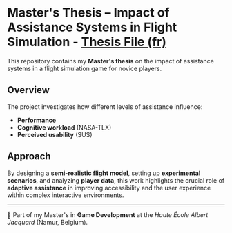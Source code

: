 # Master's Thesis – Impact of Assistance Systems in Flight Simulation - [Thesis File (fr)](https://github.com/TheMakness/FlightSimulation/blob/main/Memoire_LallementDamian.pdf)

This repository contains my **Master's thesis** on the impact of assistance systems in a flight simulation game for novice players.  

## Overview
The project investigates how different levels of assistance influence:  
- **Performance**  
- **Cognitive workload** (NASA-TLX)  
- **Perceived usability** (SUS)  

## Approach
By designing a **semi-realistic flight model**, setting up **experimental scenarios**, and analyzing **player data**, this work highlights the crucial role of **adaptive assistance** in improving accessibility and the user experience within complex interactive environments.

---
📘 Part of my Master's in **Game Development** at the *Haute École Albert Jacquard* (Namur, Belgium).
